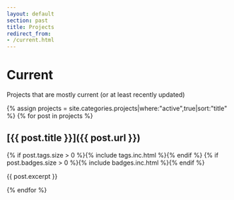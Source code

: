 ```yaml
---
layout: default
section: past
title: Projects
redirect_from:
- /current.html
---
```


# Current

Projects that are mostly current (or at least recently updated)

{% assign projects = site.categories.projects|where:"active",true|sort:"title" %}
{% for post in projects %}

## [{{ post.title }}]({{ post.url }})
{% if post.tags.size > 0 %}{% include tags.inc.html %}{% endif %}
{% if post.badges.size > 0 %}{% include badges.inc.html %}{% endif %}


<!-- {% if post.github %}[![GitHub issues](https://img.shields.io/github/issues/{{ post.github }}.svg?maxAge=2592000)](https://github.com/{{ post.github }}){% endif %} -->

{{ post.excerpt }}

{% endfor %}

